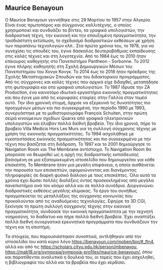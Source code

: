 ## Maurice Benayoun ##

Ο Maurice Benayoun γεννήθηκε στις 29 Μαρτίου το 1957 στην Αλγερία. Είναι ένας πρωτοπόρος και σύγχρονος καλλιτέχνης, ο οποίος χρησιμοποιεί και συνδυάζει τα βίντεο, τα γραφικά υπολογιστών, την διαδραστική τέχνη, την εικονική και την επαυξημένη πραγματικότητα, την τρισδιάστατη εκτύπωση, το σχεδιασμό διαδραστικών εκθέσεων με χρήση των παραπάνω τεχνολογιών κλπ.. Στα πρώτα χρόνια του, το 1978, για να συνεχίσει τις σπουδές του, έγινε δάσκαλος δευτεροβάθμιας εκπαίδευσης στις καλές τέχνες και στη λογοτεχνία. Από το 1984 έως το 2010 ήταν επίκουρος καθηγητής στο Πανεπιστήμιο Pantheon - Sorbonne. Το 2012 έγινε πλήρης καθηγητής στη Σχολή Δημιουργικών Μέσων του Πανεπιστημίου του Χονγκ Κονγκ. Το 2014 έως το 2018 ήταν πρόεδρος της Σχολής Μεταπτυχιακών Σπουδών και του διδακτορικού προγράμματος.
Από τις σύγχρονες και καλές τέχνες που αρχικά είχε διδαχθεί, μεταπήδησε  στη φωτογραφία και στα γραφικά υπολογιστών. Το 1987 ίδρυσε την ΖΑ Production, ένα καινοτόμο ιδιωτικό εργαστήριο εικονικής πραγματικότητας και που έγινε μια από τις κορυφαίες εταιρίες στην Γαλλία στον τομέα αυτό. Την ίδια χρονική στιγμή, άρχισε να εξερευνά τις δυνατότητες πιο προηγμένων μέσων και πιο συγκεκριμένα, την περίοδο 1990 με 1993, συνεργάστηκε με το μυθιστοριογράφο François Schuiten, στην πρώτη σειρά κινούμενων σχεδίων Quarxs από γραφικά ηλεκτρονικών υπολογιστών και έλαβαν πολλά διεθνή βραβεία. Την ίδια χρονιά, πήρε το βραβείο Villa Medicis Hors Les Murs για τη συλλογή σύγχρονης τέχνης με χρήση της εικονικής πραγματικότητας. Το 1994 ασχολήθηκε με εγκαταστάσεις εικονικής πραγματικότητας και πιο συγκεκριμένα με την τέχνη που βασίζεται στη διάδραση. Το 1997 και το 2001 δημιούργησε το Navigation Room και The Membrane αντίστοιχα. Το Navigation Room θα μπορούσε να θεωρηθεί ως η αρχή της διαδραστικής εκπαίδευσης βασισμένη σε μια εξατομικευμένη ιστοσελίδα που δημιουργείται για κάθε επισκέπτη. Το Membrane ήταν μια μεγάλη επιφάνεια, η οποία αισθάνεται την παρουσία των επισκεπτών, αφομοιώνοντας και διανέμοντας πληροφορίες σε διαρκή φυσικό διάλογο με τους επισκέπτες. Όλα αυτά τα χρόνια έχει δώσει πολλές διαλέξεις όντας προσκεκλημένος από μεγάλα πανεπιστήμια ανά τον κόσμο αλλά και σε πολλά συνέδρια.
Διοργανώνει διαδραστικές εκθέσεις μεγάλης κλίμακας. Το έργο του συνήθως πραγματεύεται τις μεταλλάξεις της σύγχρονης κοινωνίας που προκαλούνται από τις αναδυόμενες τεχνολογίες. Εφηύρε τα 3D CGI, ξεκίνησε τη πρώτη συλλογή σύγχρονης τέχνης στην εικονική πραγματικότητα, συνδύασε την εικονική πραγματικότητα με την τεχνητή νοημοσύνη, το διαδίκτυο και πήρε πολλά διεθνή βραβεία. Έχει αναπτύξει πολλά διεθνή συνεργατικά ερευνητικά προγράμματα που συνδυάζουν την τέχνη και τη επιστήμη. 

Τα στοιχεία, που παρουσιάστηκαν συνοπτικά, αντλήθηκαν από την ιστοσελίδα του κατά κύριο λόγο https://benayoun.com/moben/bio/#_ftn4, αλλά και από τις https://scholars.cityu.edu.hk/person/mbenayou, https://mab18.org/symposia/symposia-profiles/maurice-benayoun/, όπου και παρατίθενται αναλυτικά η δουλειά του, οι τομείς που έχει ασχοληθεί, η βιβλιογραφία του αλλά και τα βραβεία που έχει κερδίσει.
